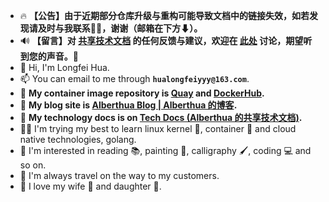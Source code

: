 - 🔥 **【公告】由于近期部分仓库升级与重构可能导致文档中的链接失效，如若发现请及时与我联系🐱‍💻，谢谢（邮箱在下方⬇）。**
- 🔊 **【留言】对 [共享技术文档](https://github.com/Alberthua-Perl/tech-docs/blob/master/README.md) 的任何反馈与建议，欢迎在 [此处](https://github.com/Alberthua-Perl/tech-docs/issues) 讨论，期望听到您的声音。🎉**
- 👋 Hi, I'm Longfei Hua.
- 📫 You can email to me through **`hualongfeiyyy@163.com`**.
- 💾 **My container image repository is [Quay](https://quay.io/user/alberthua) and [DockerHub](https://hub.docker.com/u/alberthua).**
- 🔗 **My blog site is [Alberthua Blog | Alberthua 的博客](https://alberthua-perl.github.io).**
- 💎 **My technology docs is on [Tech Docs (Alberthua 的共享技术文档)](https://github.com/Alberthua-Perl/tech-docs/blob/master/README.md).**
- 👨‍💻 I'm trying my best to learn linux kernel 🐧, container 🐳 and cloud native technologies, golang.
- 👀 I'm interested in reading 📚, painting 🎨, calligraphy 🖌, coding 💻 and so on.
- 🚄 I'm always travel on the way to my customers.
- 💞 I love my wife 👩 and daughter 👧.
